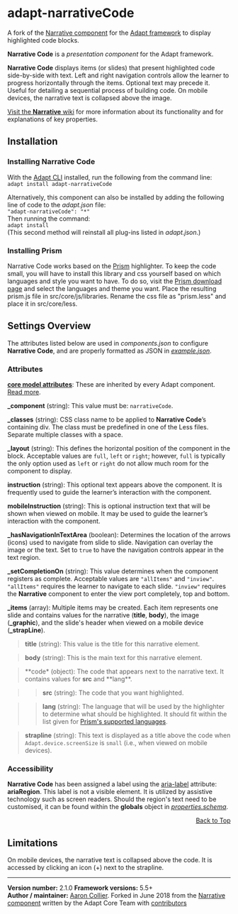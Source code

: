 # adapt-narrativeCode

A fork of the [Narrative component](https://github.com/adaptlearning/adapt-contrib-narrative/) for the [Adapt framework](https://github.com/adaptlearning/adapt_framework) to display highlighted code blocks.

**Narrative Code** is a _presentation component_ for the Adapt framework.

**Narrative Code** displays items (or slides) that present highlighted code side-by-side with text. Left and right navigation controls allow the learner to progress horizontally through the items. Optional text may precede it. Useful for detailing a sequential process of building code. On mobile devices, the narrative text is collapsed above the image.

[Visit the **Narrative** wiki](https://github.com/adaptlearning/adapt-contrib-narrative/wiki) for more information about its functionality and for explanations of key properties.

## Installation

### Installing Narrative Code

With the [Adapt CLI](https://github.com/adaptlearning/adapt-cli) installed, run the following from the command line:  
`adapt install adapt-narrativeCode`

Alternatively, this component can also be installed by adding the following line of code to the _adapt.json_ file:  
`"adapt-narrativeCode": "*"`  
Then running the command:  
`adapt install`  
(This second method will reinstall all plug-ins listed in _adapt.json_.)

### Installing Prism

Narrative Code works based on the [Prism](https://prismjs.com) highlighter. To keep the code small, you will have to install this library and css yourself based on which languages and style you want to have. To do so, visit the [Prism download page](https://prismjs.com/download.html) and select the languages and theme you want. Place the resulting prism.js file in src/core/js/libraries. Rename the css file as "prism.less" and place it in src/core/less.

## Settings Overview

The attributes listed below are used in _components.json_ to configure **Narrative Code**, and are properly formatted as JSON in [_example.json_](https://github.com/CollierCZ/adapt-narrativeCode/blob/master/example.json).

### Attributes

[**core model attributes**](https://github.com/adaptlearning/adapt_framework/wiki/Core-model-attributes): These are inherited by every Adapt component. [Read more](https://github.com/adaptlearning/adapt_framework/wiki/Core-model-attributes).

**\_component** (string): This value must be: `narrativeCode`.

**\_classes** (string): CSS class name to be applied to **Narrative Code**’s containing div. The class must be predefined in one of the Less files. Separate multiple classes with a space.

**\_layout** (string): This defines the horizontal position of the component in the block. Acceptable values are `full`, `left` or `right`; however, `full` is typically the only option used as `left` or `right` do not allow much room for the component to display.

**instruction** (string): This optional text appears above the component. It is frequently used to guide the learner’s interaction with the component.

**mobileInstruction** (string): This is optional instruction text that will be shown when viewed on mobile. It may be used to guide the learner’s interaction with the component.

**\_hasNavigationInTextArea** (boolean): Determines the location of the arrows (icons) used to navigate from slide to slide. Navigation can overlay the image or the text. Set to `true` to have the navigation controls appear in the text region.

**\_setCompletionOn** (string): This value determines when the component registers as complete. Acceptable values are `"allItems"` and `"inview"`. `"allItems"` requires the learner to navigate to each slide. `"inview"` requires the **Narrative** component to enter the view port completely, top and bottom.

**\_items** (array): Multiple items may be created. Each item represents one slide and contains values for the narrative (**title**, **body**), the image (**\_graphic**), and the slide's header when viewed on a mobile device (**\_strapLine**).

> **title** (string): This value is the title for this narrative element.

> **body** (string): This is the main text for this narrative element.

> **code\* (object): The code that appears next to the narrative text. It contains values for **src** and **lang\*\*.

> > **src** (string): The code that you want highlighted.

> > **lang** (string): The language that will be used by the highlighter to determine what should be highlighted. It should fit within the list given for [Prism's supported languages](https://prismjs.com/index.html#languages-list).

> **strapline** (string): This text is displayed as a title above the code when `Adapt.device.screenSize` is `small` (i.e., when viewed on mobile devices).

### Accessibility

**Narrative Code** has been assigned a label using the [aria-label](https://github.com/adaptlearning/adapt_framework/wiki/Aria-Labels) attribute: **ariaRegion**. This label is not a visible element. It is utilized by assistive technology such as screen readers. Should the region's text need to be customised, it can be found within the **globals** object in [_properties.schema_](https://github.com/CollierCZ/adapt-narrativeCode/blob/master/properties.schema).

<div float align=right><a href="#top">Back to Top</a></div>

## Limitations

On mobile devices, the narrative text is collapsed above the code. It is accessed by clicking an icon (+) next to the strapline.

---

**Version number:** 2.1.0
**Framework versions:** 5.5+  
**Author / maintainer:** [Aaron Collier](https://github.com/CollierCZ). Forked in June 2018 from the [Narrative component](https://github.com/adaptlearning/adapt-contrib-narrative) written by the Adapt Core Team with [contributors](https://github.com/adaptlearning/adapt-contrib-narrative/graphs/contributors)
